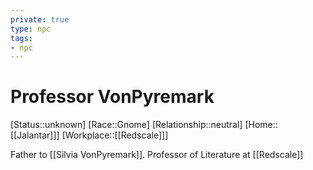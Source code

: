 ```yaml
---
private: true
type: npc
tags: 
- npc
---
```


# Professor VonPyremark

[Status::unknown]
[Race::Gnome]
[Relationship::neutral]
[Home::[[Jalantar]]]
[Workplace::[[Redscale]]]

Father to [[Silvia VonPyremark]]. Professor of Literature at [[Redscale]]